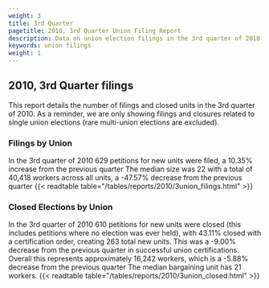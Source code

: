 ```yaml
---
weight: 3
title: 3rd Quarter
pagetitle: 2010, 3rd Quarter Union Filing Report
description: Data on union election filings in the 3rd quarter of 2010
keywords: union filings
weight: 1
---
```


## 2010, 3rd Quarter filings

This report details the number of filings and closed units in the 3rd quarter of 2010. As a reminder, we are only showing filings and closures related to single union elections (rare multi-union elections are excluded).

### Filings by Union
In the 3rd quarter of 2010 629 petitions for new units were filed, a 10.35% increase from the previous quarter The median size was 22 with a total of 40,418 workers across all units, a -47.57% decrease from the previous quarter
{{< readtable table="/tables/reports/2010/3union_filings.html" >}}

### Closed Elections by Union
In the 3rd quarter of 2010 610 petitions for new units were closed (this includes petitions where no election was ever held), with 43.11% closed with a certification order, creating 263 total new units. This was a -9.00% decrease from the previous quarter in successful union certifications. Overall this represents approximately 16,242 workers, which is a -5.88% decrease from the previous quarter The median bargaining unit has 21 workers.
{{< readtable table="/tables/reports/2010/3union_closed.html" >}}
